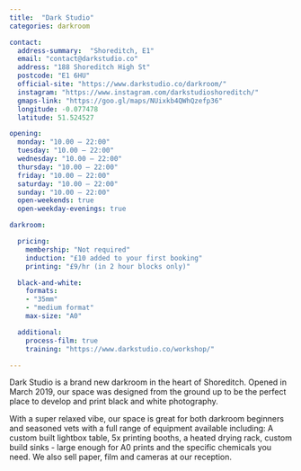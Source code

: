 ```yaml
---
title:  "Dark Studio"
categories: darkroom

contact:
  address-summary:  "Shoreditch, E1"
  email: "contact@darkstudio.co"
  address: "188 Shoreditch High St"
  postcode: "E1 6HU"
  official-site: "https://www.darkstudio.co/darkroom/"
  instagram: "https://www.instagram.com/darkstudioshoreditch/"
  gmaps-link: "https://goo.gl/maps/NUixkb4QWhQzefp36"
  longitude: -0.077478
  latitude: 51.524527

opening:
  monday: "10.00 – 22:00"
  tuesday: "10.00 – 22:00"
  wednesday: "10.00 – 22:00"
  thursday: "10.00 – 22:00"
  friday: "10.00 – 22:00"
  saturday: "10.00 – 22:00"
  sunday: "10.00 – 22:00"
  open-weekends: true
  open-weekday-evenings: true  

darkroom:

  pricing:
    membership: "Not required"
    induction: "£10 added to your first booking"
    printing: "£9/hr (in 2 hour blocks only)"

  black-and-white:
    formats:
    - "35mm"
    - "medium format"
    max-size: "A0"

  additional:
    process-film: true
    training: "https://www.darkstudio.co/workshop/"

---
```


Dark Studio is a brand new darkroom in the heart of Shoreditch. Opened in March 2019, our space was designed from the ground up to be the perfect place to develop and print black and white photography.

With a super relaxed vibe, our space is great for both darkroom beginners and seasoned vets with a full range of equipment available including: A custom built lightbox table, 5x printing booths, a heated drying rack, custom build sinks - large enough for A0 prints and the specific chemicals you need. We also sell paper, film and cameras at our reception.
